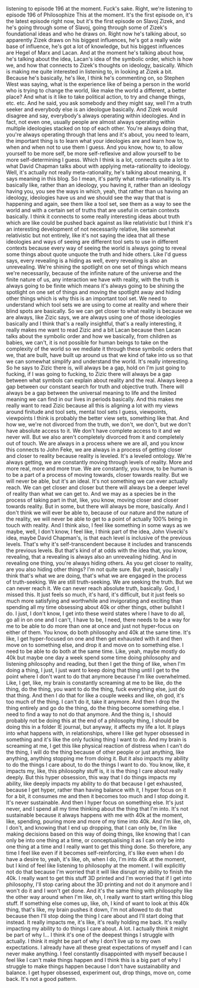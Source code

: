 listening to episode 196 at the moment. Fuck's sake. Right, we're listening to episode 196
of Philosophize This at the moment. It's the first episode on, it's the latest episode
right now, but it's the first episode on Slavoj Zizek, and he's going through some of Slavoj,
going through some of Zizek's foundational ideas and who he draws on. Right now he's
talking about, so apparently Zizek draws on his biggest influences, he's got a really
wide base of influence, he's got a lot of knowledge, but his biggest influences are
Hegel of Marx and Lacan. And at the moment he's talking about how, he's talking about
the idea, Lacan's idea of the symbolic order, which is how we, and how that connects to
Zizek's thoughts on ideology, basically. Which is making me quite interested in listening
to, in looking at Zizek a bit. Because he's basically, he's like, I think he's commenting
on, so Stephen West was saying, what is the experience like of being a person in the world
who is trying to change the world, like make the world a different, a better place? And
what is it like to take political action, to try and change things, etc. etc. And he
said, you ask somebody and they might say, well I'm a truth seeker and everybody else
is an ideologue basically. And Zizek would disagree and say, everybody's always operating
within ideologies. And in fact, not even one, usually people are almost always operating
within multiple ideologies stacked on top of each other. You're always doing that,
you're always operating through that lens and it's about, you need to learn, the important
thing is to learn what your ideologies are and learn how to, when and when not to use
them I guess. And you know, how to, to allow yourself to be more self, be more self-reflexive
and allow yourself to be more self-determining I guess. Which I think is a lot, connects
quite a lot to what David Chapman talks about with applying meta-rationality to ideology.
Well, it's actually not really meta-rationality, he's talking about meaning, it says meaning
in this blog. So I mean, it's partly what meta-rationality is. It's basically like,
rather than an ideology, you having it, rather than an ideology having you, you see the ways
in which, yeah, that rather than us having an ideology, ideologies have us and we should
see the way that that is happening and again, see them like a tool set, see them as a way
to see the world and with a certain set of truths that are useful in certain contexts
basically. I think it connects to some really interesting ideas about truth which are like
could be pushed back against as like relativistic but I think it's an interesting development
of not necessarily relative, like somewhat relativistic but not entirely, like it's not
saying the idea that all these ideologies and ways of seeing are different tool sets
to use in different contexts because every way of seeing the world is always going to
reveal some things about quote unquote the truth and hide others. Like I'd guess says,
every revealing is a hiding as well, every revealing is also an unrevealing. We're shining
the spotlight on one set of things which means we're necessarily, because of the infinite
nature of the universe and the finite nature of us, any interaction we have with reality,
with the truth is always going to be finite which means it's always going to be shining
the spotlight on one set of things and moving the spotlight away and hiding other things
which is why this is an important tool set. We need to understand which tool sets we are
using to come at reality and where their blind spots are basically. So we can get closer
to what reality is because we are always, like Zizic says, we are always using one of
those ideologies basically and I think that's a really insightful, that's a really interesting,
it really makes me want to read Zizic and a bit Lacan because then Lacan talks about
the symbolic order and how we basically, from children as babies, we can't, it is not possible
for human beings to take on the complexity of the world so we mediate it through these
symbolic orders that we, that are built, have built up around us that we kind of take into
us so that we can somewhat simplify and understand the world. It's really interesting. So he
says to Zizic there is, will always be a gap, hold on I'm just going to fucking, if I was
going to fucking, to Zizic there will always be a gap between what symbols can explain
about reality and the real. Always keep a gap between our constant search for truth
and objective truth. There will always be a gap between the universal meaning to life
and the limited meaning we can find in our lives in periods basically. And this makes
me really want to read Zizic because all this is aligning a lot with my views around finitude
and tool sets, mental tool sets I guess, viewpoints, viewpoints I think is probably the better view
sets, something like that. And how we, we're not divorced from the truth, we don't, we
don't, but we don't have absolute access to it. We don't have complete access to it and
we never will. But we also aren't completely divorced from it and completely out of touch.
We are always in a process where we are all, and you know this connects to John Feke, we
are always in a process of getting closer and closer to reality because reality is leveled.
It's a leveled ontology. We're always getting, we are constantly moving through levels of
reality. More and more real, more and more true. We are constantly, you know, to be human
is to be a part of a process of moving towards, closer towards reality. But we will never
be able, but it's an ideal. It's not something we can ever actually reach. We can get closer
and closer but there will always be a deeper level of reality than what we can get to.
And we may as a species be in the process of taking part in that, like, you know, moving
closer and closer towards reality. But in some, but there will always be more, basically.
And I don't think we will ever be able to, because of our nature and the nature of the
reality, we will never be able to get to a point of actually 100% being in touch with
reality. And I think also, I feel like something in some ways as we maybe, well, I don't know,
I feel like, I think part of the idea, John Vivecki's idea, maybe David Chapman's, is
that each level is inclusive of the previous levels. That's why it's self-transcendent
because it includes and transcends the previous levels. But that's kind of at odds with the
idea that, you know, revealing, that a revealing is always also an unrevealing hiding. And
in revealing one thing, you're always hiding others. As you get closer to reality, are
you also hiding other things? I'm not quite sure. But yeah, basically I think that's what
we are doing, that's what we are engaged in the process of truth-seeking. We are still
truth-seeking. We are seeking the truth. But we can never reach it. We can never reach
absolute truth, basically. God, I missed this. It just feels so much,
it's hard, it's difficult, but it just feels so much more satisfying and worthwhile and
invigorating and exciting than spending all my time obsessing about 40k or other things,
other bullshit I do. I just, I don't know, I get into these weird states where I have
to do all, go all in on one and I can't, I have to be, I need, there needs to be a way
for me to be able to do more than one at once and just not hyper-focus on either of them.
You know, do both philosophy and 40k at the same time. It's like, I get hyper-focused
on one and then get exhausted with it and then move on to something else, and drop it
and move on to something else. I need to be able to do both at the same time. Like, yeah,
maybe mostly do 40k but maybe one day a week spend some time doing philosophy and listening
philosophy and reading, but then I get the thing of like, when I'm doing a thing, I just,
I just want to keep doing that thing until I get to the point where I don't want to do
that anymore because I'm like overwhelmed. Like, I get, like, my brain is constantly
screaming at me to be like, do the thing, do the thing, you want to do the thing, fuck
everything else, just do that thing. And then I do that for like a couple weeks and like,
oh god, it's too much of the thing. I can't do it, take it anymore. And then I drop the
thing entirely and go do the thing, do the thing become something else. I need to find
a way to not do that anymore. And the thing is, I should probably not be doing this at
the end of a philosophy thing, I should be doing this in a folder IE journal, but anyway,
it affects my life a lot. It plays into what happens with, in relationships, where I like
get hyper obsessed in something and it's like the only fucking thing I want to do. And my
brain is screaming at me, I get this like physical reaction of distress when I can't
do the thing, I will do the thing because of other people or just anything, like anything,
anything stopping me from doing it. But it also impacts my ability to do the things I
care about, to do the things I want to do. You know, like, it impacts my, like, this philosophy
stuff is, it is the thing I care about really deeply. But this hyper obsession, this way
that I do things impacts my ability, like deeply impacts my ability to do that because
I get exhausted, because I get hyper, rather than having balance with it, I hyper focus
on it for a bit, it consumes me and then it becomes too much and I stop doing it. It's
never sustainable. And then I hyper focus on something else. It's just never, and I
spend all my time thinking about the thing that I'm into. It's not sustainable because
it always happens with me with 40k at the moment, like, spending, pouring more and more
of my time into 40k. And I'm like, oh, I don't, and knowing that I end up dropping, that I
can only be, I'm like making decisions based on this way of doing things, like knowing
that I can only be into one thing at a time, or conceptualising it as I can only be into
one thing at a time and I really want to get this thing done. So therefore, any time I
feel like even if it becomes self-reinforcing, it's like even when I do have a desire to,
yeah, it's like, oh, when I do, I'm into 40k at the moment, but I kind of feel like listening
to philosophy at the moment. I will explicitly not do that because I'm worried that it will
like disrupt my ability to finish the 40k. I really want to get this stuff 3D printed
and I'm worried that if I get into philosophy, I'll stop caring about the 3D printing and
not do it anymore and I won't do it and I won't get done. And it's the same thing with philosophy
like the other way around when I'm like, oh, I really want to start writing this blog stuff.
If something else comes up, like, oh, I kind of want to look at this 40k thing, that's
like, my brain pushes it down, I'm not allowed to do that because then I'll stop doing the
thing I care about and I'll start doing that instead. It really impacts me, it's like,
it's really holding me back. It's really impacting my ability to do things I care about.
A lot. I actually think it might be part of why I... I think it's one of the deepest things
I struggle with actually. I think it might be part of why I don't live up to my own expectations.
I already have all these great expectations of myself and I can never make anything. I
feel constantly disappointed with myself because I feel like I can't make things happen and
I think this is a big part of why I struggle to make things happen because I don't have
sustainability and balance. I get hyper obsessed, experiment out, drop things, move on, come
back. It's not a good pattern.
